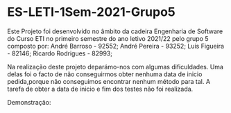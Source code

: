 # ES-LETI-1Sem-2021-Grupo5
Este Projeto foi desenvolvido no âmbito da cadeira
Engenharia de Software do Curso ETI no primeiro semestre do ano letivo 2021/22
pelo grupo 5 composto por:
André Barroso - 92552;
André Pereira - 93252;
Luís Figueira - 82146;
Ricardo Rodrigues - 82993;

Na realização deste projeto deparámo-nos com algumas dificuldades. Uma delas foi o facto de não conseguirmos obter nenhuma data de inicio pedida,porque não conseguimos encontrar nenhum método para tal.
A tarefa de obter a data de inicio e fim dos testes não foi realizada.

Demonstração:


